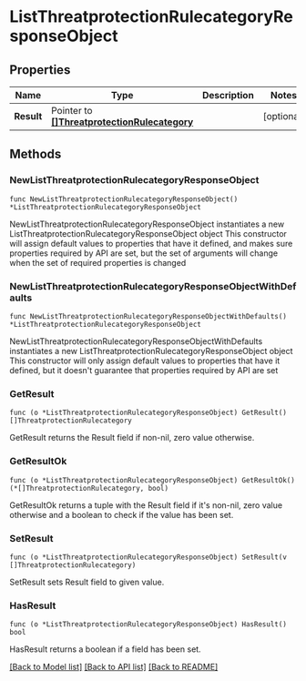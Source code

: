 # ListThreatprotectionRulecategoryResponseObject

## Properties

Name | Type | Description | Notes
------------ | ------------- | ------------- | -------------
**Result** | Pointer to [**[]ThreatprotectionRulecategory**](ThreatprotectionRulecategory.md) |  | [optional] 

## Methods

### NewListThreatprotectionRulecategoryResponseObject

`func NewListThreatprotectionRulecategoryResponseObject() *ListThreatprotectionRulecategoryResponseObject`

NewListThreatprotectionRulecategoryResponseObject instantiates a new ListThreatprotectionRulecategoryResponseObject object
This constructor will assign default values to properties that have it defined,
and makes sure properties required by API are set, but the set of arguments
will change when the set of required properties is changed

### NewListThreatprotectionRulecategoryResponseObjectWithDefaults

`func NewListThreatprotectionRulecategoryResponseObjectWithDefaults() *ListThreatprotectionRulecategoryResponseObject`

NewListThreatprotectionRulecategoryResponseObjectWithDefaults instantiates a new ListThreatprotectionRulecategoryResponseObject object
This constructor will only assign default values to properties that have it defined,
but it doesn't guarantee that properties required by API are set

### GetResult

`func (o *ListThreatprotectionRulecategoryResponseObject) GetResult() []ThreatprotectionRulecategory`

GetResult returns the Result field if non-nil, zero value otherwise.

### GetResultOk

`func (o *ListThreatprotectionRulecategoryResponseObject) GetResultOk() (*[]ThreatprotectionRulecategory, bool)`

GetResultOk returns a tuple with the Result field if it's non-nil, zero value otherwise
and a boolean to check if the value has been set.

### SetResult

`func (o *ListThreatprotectionRulecategoryResponseObject) SetResult(v []ThreatprotectionRulecategory)`

SetResult sets Result field to given value.

### HasResult

`func (o *ListThreatprotectionRulecategoryResponseObject) HasResult() bool`

HasResult returns a boolean if a field has been set.


[[Back to Model list]](../README.md#documentation-for-models) [[Back to API list]](../README.md#documentation-for-api-endpoints) [[Back to README]](../README.md)


